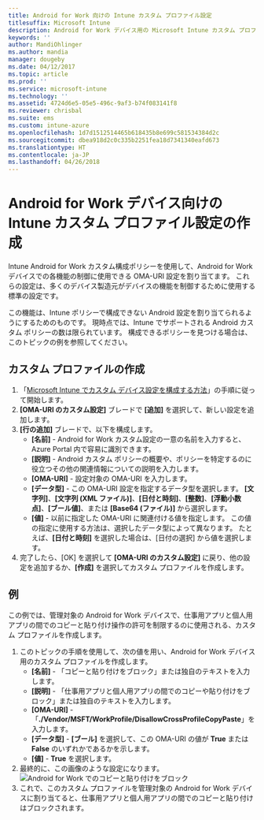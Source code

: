 ```yaml
---
title: Android for Work 向けの Intune カスタム プロファイル設定
titlesuffix: Microsoft Intune
description: Android for Work デバイス用の Microsoft Intune カスタム プロファイル設定を作成する方法について説明します。
keywords: ''
author: MandiOhlinger
ms.author: mandia
manager: dougeby
ms.date: 04/12/2017
ms.topic: article
ms.prod: ''
ms.service: microsoft-intune
ms.technology: ''
ms.assetid: 4724d6e5-05e5-496c-9af3-b74f083141f8
ms.reviewer: chrisbal
ms.suite: ems
ms.custom: intune-azure
ms.openlocfilehash: 1d7d1512514465b618435b8e699c581534384d2c
ms.sourcegitcommit: dbea918d2c0c335b2251fea18d7341340eafd673
ms.translationtype: HT
ms.contentlocale: ja-JP
ms.lasthandoff: 04/26/2018
---
```

# <a name="create-intune-custom-profile-settings-for-android-for-work-devices"></a>Android for Work デバイス向けの Intune カスタム プロファイル設定の作成

Intune Android for Work カスタム構成ポリシーを使用して、Android for Work デバイスでの各機能の制御に使用できる OMA-URI 設定を割り当てます。 これらの設定は、多くのデバイス製造元がデバイスの機能を制御するために使用する標準の設定です。

この機能は、Intune ポリシーで構成できない Android 設定を割り当てられるようにするためのものです。 現時点では、Intune でサポートされる Android カスタム ポリシーの数は限られています。 構成できるポリシーを見つける場合は、このトピックの例を参照してください。

## <a name="create-a-custom-profile"></a>カスタム プロファイルの作成

1. 「[Microsoft Intune でカスタム デバイス設定を構成する方法](custom-settings-configure.md)」の手順に従って開始します。
2. **[OMA-URI のカスタム設定]** ブレードで **[追加]** を選択して、新しい設定を追加します。
3. **[行の追加]** ブレードで、以下を構成します。
    - **[名前]** - Android for Work カスタム設定の一意の名前を入力すると、Azure Portal 内で容易に識別できます。
    - **[説明]** - Android カスタム ポリシーの概要や、ポリシーを特定するのに役立つその他の関連情報についての説明を入力します。
    - **[OMA-URI]** - 設定対象の OMA-URI を入力します。
    - **[データ型]** - この OMA-URI 設定を指定するデータ型を選択します。 **[文字列]**、**[文字列 (XML ファイル)]**、**[日付と時刻]**、**[整数]**、**[浮動小数点]**、**[ブール値]**、または **[Base64 (ファイル)]** から選択します。
    - **[値]** - 以前に指定した OMA-URI に関連付ける値を指定します。 この値の指定に使用する方法は、選択したデータ型によって異なります。 たとえば、**[日付と時刻]** を選択した場合は、[日付の選択] から値を選択します。
4. 完了したら、[OK] を選択して **[OMA-URI のカスタム設定]** に戻り、他の設定を追加するか、**[作成]** を選択してカスタム プロファイルを作成します。


## <a name="example"></a>例

この例では、管理対象の Android for Work デバイスで、仕事用アプリと個人用アプリの間でのコピーと貼り付け操作の許可を制限するのに使用される、カスタム プロファイルを作成します。

1. このトピックの手順を使用して、次の値を用い、Android for Work デバイス用のカスタム プロファイルを作成します。
    - **[名前]** - 「コピーと貼り付けをブロック」または独自のテキストを入力します。
    - **[説明]** - 「仕事用アプリと個人用アプリの間でのコピーや貼り付けをブロック」または独自のテキストを入力します。
    - **[OMA-URI]** - 「**./Vendor/MSFT/WorkProfile/DisallowCrossProfileCopyPaste**」を入力します。
    - **[データ型]** - **[ブール]** を選択して、この OMA-URI の値が **True** または **False** のいずれかであるかを示します。
    - **[値]** - **True** を選択します。
2. 最終的に、この画像のような設定になります。
![Android for Work でのコピーと貼り付けをブロック](./media/custom-policy-afw-copy-paste.png)
3. これで、このカスタム プロファイルを管理対象の Android for Work デバイスに割り当てると、仕事用アプリと個人用アプリの間でのコピーと貼り付けはブロックされます。